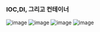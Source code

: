 ### IOC,DI, 그리고 컨테이너


![image](https://user-images.githubusercontent.com/40969203/103893342-882f1880-5130-11eb-8ce7-b09b72f954d7.png)
![image](https://user-images.githubusercontent.com/40969203/103893359-8d8c6300-5130-11eb-954e-decea41266c6.png)
![image](https://user-images.githubusercontent.com/40969203/103893371-911fea00-5130-11eb-886a-018c0c1c7c60.png)
![image](https://user-images.githubusercontent.com/40969203/103893377-93824400-5130-11eb-9b27-3f49786eb047.png)